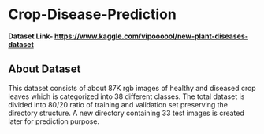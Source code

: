 # Crop-Disease-Prediction

**Dataset Link- https://www.kaggle.com/vipoooool/new-plant-diseases-dataset** <br>
## About Dataset
This dataset consists of about 87K rgb images of healthy and diseased crop leaves which is categorized into 38 different classes. The total dataset is divided into 80/20 ratio of training and validation set preserving the directory structure. A new directory containing 33 test images is created later for prediction purpose.
